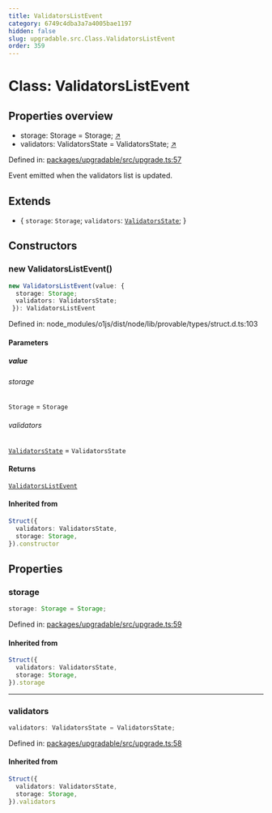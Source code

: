 ```yaml
---
title: ValidatorsListEvent
category: 6749c4dba3a7a4005bae1197
hidden: false
slug: upgradable.src.Class.ValidatorsListEvent
order: 359
---
```


# Class: ValidatorsListEvent

## Properties overview

- storage:  Storage = Storage; [↗](#storage)
- validators:  ValidatorsState = ValidatorsState; [↗](#validators)

Defined in: [packages/upgradable/src/upgrade.ts:57](https://github.com/zkcloudworker/minatokens-lib/blob/main/packages/upgradable/src/upgrade.ts#L57)

Event emitted when the validators list is updated.

## Extends

- \{
  `storage`: `Storage`;
  `validators`: [`ValidatorsState`](upgradablesrcclassvalidatorsstate);
 \}

## Constructors

### new ValidatorsListEvent()

```ts
new ValidatorsListEvent(value: {
  storage: Storage;
  validators: ValidatorsState;
 }): ValidatorsListEvent
```

Defined in: node\_modules/o1js/dist/node/lib/provable/types/struct.d.ts:103

#### Parameters

##### value

###### storage

`Storage` = `Storage`

###### validators

[`ValidatorsState`](upgradablesrcclassvalidatorsstate) = `ValidatorsState`

#### Returns

[`ValidatorsListEvent`](upgradablesrcclassvalidatorslistevent)

#### Inherited from

```ts
Struct({
  validators: ValidatorsState,
  storage: Storage,
}).constructor
```

## Properties

### storage

```ts
storage: Storage = Storage;
```

Defined in: [packages/upgradable/src/upgrade.ts:59](https://github.com/zkcloudworker/minatokens-lib/blob/main/packages/upgradable/src/upgrade.ts#L59)

#### Inherited from

```ts
Struct({
  validators: ValidatorsState,
  storage: Storage,
}).storage
```

***

### validators

```ts
validators: ValidatorsState = ValidatorsState;
```

Defined in: [packages/upgradable/src/upgrade.ts:58](https://github.com/zkcloudworker/minatokens-lib/blob/main/packages/upgradable/src/upgrade.ts#L58)

#### Inherited from

```ts
Struct({
  validators: ValidatorsState,
  storage: Storage,
}).validators
```
